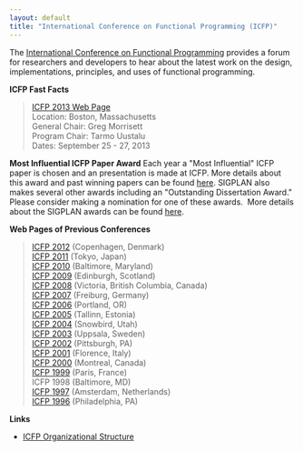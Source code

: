 ```yaml
---
layout: default
title: "International Conference on Functional Programming (ICFP)"
---
```

The
[International Conference on Functional Programming](http://www.icfpconference.org)
provides a forum for researchers and developers to hear about the
latest work on the design, implementations, principles, and uses of
functional programming.  

**ICFP Fast Facts**

> [ICFP 2013 Web Page](http://icfpconference.org/icfp2013/)  
> Location: Boston, Massachusetts  
> General Chair: Greg Morrisett  
> Program Chair: Tarmo Uustalu  
> Dates: September 25 - 27, 2013  

**Most Influential ICFP Paper Award**
Each year a "Most Influential" ICFP paper is chosen and an
presentation is made at ICFP. More details about this award and
past winning papers can be found [here](/Awards/Conferences/ICFP/). SIGPLAN
also makes several other awards including an "Outstanding
Dissertation Award." Please consider making a nomination for one of
these awards.&#160; More details about the SIGPLAN awards can be found
[here](/Awards/Main).  

**Web Pages of Previous Conferences**  

> [ICFP 2012](http://www.icfpconference.org/icfp2012/) (Copenhagen, Denmark)  
> [ICFP 2011](http://www.icfpconference.org/icfp2011/) (Tokyo, Japan)  
> [ICFP 2010](http://www.icfpconference.org/icfp2010/) (Baltimore, Maryland)  
> [ICFP 2009](http://www.cs.nott.ac.uk/~gmh/icfp09.html) (Edinburgh, Scotland)  
> [ICFP 2008](http://www.icfpconference.org/icfp2008/) (Victoria, British Columbia, Canada)  
> [ICFP 2007](http://www.informatik.uni-bonn.de/~ralf/icfp07.html) (Freiburg, Germany)  
> [ICFP 2006](http://icfp06.cs.uchicago.edu/) (Portland, OR)  
> [ICFP 2005](http://www.brics.dk/~danvy/icfp05/) (Tallinn, Estonia)  
> [ICFP 2004](http://www.cs.indiana.edu/icfp04/) (Snowbird, Utah)  
> [ICFP 2003](http://www-users.cs.york.ac.uk/~colin/icfp2003.html) (Uppsala, Sweden)  
> [ICFP 2002](http://icfp2002.cs.brown.edu/) (Pittsburgh, PA)  
> [ICFP 2001](http://cristal.inria.fr/ICFP2001/) (Florence, Italy)   
> [ICFP 2000](http://diwww.epfl.ch/~odersky/icfp2000/) (Montreal, Canada)   
> [ICFP 1999](http://pauillac.inria.fr/pli/icfp/) (Paris, France)   
> ICFP 1998 (Baltimore, MD)   
> [ICFP 1997](http://www.science.uva.nl/research/func/icfp97.html) (Amsterdam, Netherlands)   
> [ICFP 1996](http://www.cs.indiana.edu/icfp96/) (Philadelphia, PA)  

**Links**

 * [ICFP Organizational Structure](http://www.icfpconference.org/structure.html)

